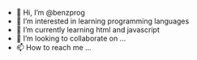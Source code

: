 - 👋 Hi, I’m @benzprog
- 👀 I’m interested in learning programming languages
- 🌱 I’m currently learning html and javascript
- 💞️ I’m looking to collaborate on ...
- 📫 How to reach me ...

<!---
benzprog/benzprog is a ✨ special ✨ repository because its `README.md` (this file) appears on your GitHub profile.
You can click the Preview link to take a look at your changes.
--->
